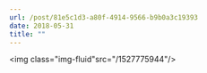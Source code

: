 ```yaml
---
url: /post/81e5c1d3-a80f-4914-9566-b9b0a3c19393
date: 2018-05-31
title: ""
---
```


<img class="img-fluid"src="/1527775944"/>
